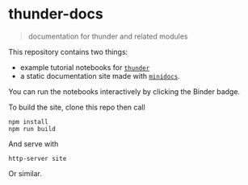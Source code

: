 # thunder-docs

> documentation for thunder and related modules

This repository contains two things:

- example tutorial notebooks for [`thunder`](http://thunder-project.org)
- a static documentation site made with [`minidocs`](https://github.com/freeman-lab/minidocs).

You can run the notebooks interactively by clicking the Binder badge.

To build the site, clone this repo then call

```
npm install
npm run build
```

And serve with

```
http-server site
```

Or similar.